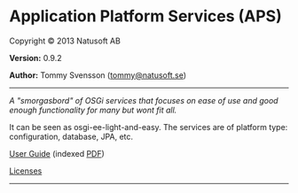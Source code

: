 # Application Platform Services (APS)

Copyright © 2013 Natusoft AB

__Version:__ 0.9.2

__Author:__ Tommy Svensson (tommy@natusoft.se)

---

_A "smorgasbord" of OSGi services that focuses on ease of use and good enough functionality for many but wont fit all._

It can be seen as osgi-ee-light-and-easy. The services are of platform type: configuration, database, JPA, etc.

[User Guide](https://github.com/tombensve/APS/blob/master/APS-UserGuide/docs/APS-UserGuide.md) (indexed [PDF](https://github.com/tombensve/APS/blob/master/APS-UserGuide/docs/APS-UserGuide.pdf))

[Licenses](https://github.com/tombensve/APS/blob/master/lics/licenses.md)

---

